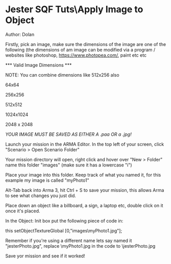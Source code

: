 # Jester SQF Tuts\Apply Image to Object
Author: Dolan

Firstly, pick an image, make sure the dimensions of the image are one of the following (the dimensions of am image can be modified via a program / websites like photoshop, https://www.photopea.com/, paint etc etc

*** Valid Image Dimensions ***

NOTE: You can combine dimensions like 512x256 also

64x64

256x256

512x512

1024x1024

2048 x 2048

*YOUR IMAGE MUST BE SAVED AS EITHER A .paa OR a .jpg!*

Launch your mission in the ARMA Editor. In the top left of your screen, click "Scenario > Open Scenario Folder"

Your mission directory will open, right click and hover over "New > Folder" name this folder "images" (make sure it has a lowercase "i")

Place your image into this folder. Keep track of what you named it, for this example my image is called "myPhoto1"

Alt-Tab back into Arma 3, hit Ctrl + S to save your mission, this allows Arma to see what changes you just did.

Place down an object like a billboard, a sign, a laptop etc, double click on it once it's placed.

In the Object: Init box put the following piece of code in:


this setObjectTextureGlobal [0,"images\myPhoto1.jpg"];


Remember if you're using a different name lets say named it "jesterPhoto.jpg", replace \myPhoto1.jpg in the code to \jesterPhoto.jpg

Save yor mission and see if it worked!
